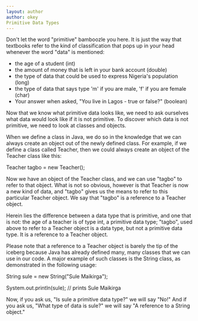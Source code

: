```yaml
---
layout: author
author: okey
Primitive Data Types
---
```


Don't let the word "primitive" bamboozle you here. It is just the way that textbooks refer 
to the kind of classification that pops up in your head whenever the word "data" is mentioned:
- the age of a student (int)
- the amount of money that is left in your bank account (double)
- the type of data that could be used to express Nigeria's population (long)
- the type of data that says type 'm' if you are male, 'f' if you are female (char)
- Your answer when asked, "You live in Lagos - true or false?" (boolean)

Now that we know what primitive data looks like, we need to ask ourselves what data would look 
like if it is not primitive. To discover which data is not primitive, we need to look at classes 
and objects.

When we define a class in Java, we do so in the knowledge that we can always create an object 
out of the newly defined class. For example, if we define a class called Teacher, then we could 
always create an object of the Teacher class like this:

Teacher tagbo = new Teacher();

Now we have an object of the Teacher class, and we can use "tagbo" to refer to that object. 
What is not so obvious, however is that Teacher is now a new kind of data, and "tagbo" gives
us the means to refer to this particular Teacher object. We say that "tagbo" is a reference 
to a Teacher object.

Herein lies the difference between a data type that is primitive, and one that is not: 
the age of a teacher is of type int, a primitive data type; "tagbo", used above to refer to a 
Teacher object is a data type, but not a primitive data type. It is a reference to a Teacher 
object.

Please note that a reference to a Teacher object is barely the tip of the iceberg because Java has 
already defined many, many classes that we can use in our code. A major example of such classes is 
the String class, as demonstrated in the following usage:

String sule = new String("Sule Maikirga");

System.out.println(sule);    // prints Sule Maikirga

Now, if you ask us, "Is sule a primitive data type?" we will say "No!"
And if you ask us, "What type of data is sule?" we will say "A reference to a String object."
